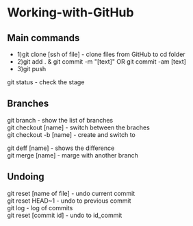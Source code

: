# Working-with-GitHub

## Main commands
<ul>
  <li>1)git clone [ssh of file] - clone files from GitHub to cd folder</li>

<li>2)git add . & git commit -m "[text]"
  OR git commit -am [text]</li>

<li>3)git push </li>
</ul>

git status - check the stage

## Branches

git branch 		          - show the list of branches</br>
git checkout [name]     - switch between the braches</br>
git checkout -b [name]  - create and switch to</br>

git deff [name] 	      - shows the difference</br>
git merge [name] 	      - marge with another branch</br>

## Undoing

git reset [name of file] - undo current commit </br>
git reset HEAD~1	     - undo to previous commit </br>
git log 		           - log of commits </br>
git reset [commit id]  - undo to id_commit </br>
